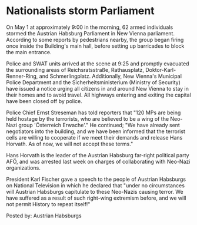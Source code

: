 # Nationalists storm Parliament

On May 1 at approximately 9:00 in the morning, 62 armed individuals stormed the Austrian Habsburg Parliament in New Vienna parliament. According to some reports by pedestrians nearby, the group began firing once inside the Building's main hall, before setting up barricades to block the main entrance. 

Police and SWAT units arrived at the scene at 9:25 and promptly evacuated the surrounding areas of Reichsratsstraße, Rathausplatz, Doktor-Karl-Renner-Ring, and Schmerlingplatz. Additionally, New Vienna's Municipal Police Department and the Sicherheitsministerium (Ministry of Security) have issued a notice urging all citizens in and around New Vienna to stay in their homes and to avoid travel. All highways entering and exiting the capital have been closed off by police. 

Police Chief Ernst Streseman has told reporters that &quot;120 MPs are being held hostage by the terrorists, who are believed to be a wing of the Neo-Nazi group 'Österreich Erwache'.&quot; He continued; &quot;We have already sent negotiators into the building, and we have been informed that the terrorist cells are willing to cooperate if we meet their demands and release Hans Horvath. As of now, we will not accept these terms.&quot;

Hans Horvath is the leader of the Austrian Habsburg far-right political party AFÖ, and was arrested last week on charges of collaborating with Neo-Nazi organizations.

President Karl Fischer gave a speech to the people of Austrian Habsburgs on National Television in which he declared that &quot;under no circumstances will Austrian Habsburgs capitulate to these Neo-Nazis causing terror. We have suffered as a result of such right-wing extremism before, and we will not permit History to repeat itself!&quot;

 Posted by: Austrian Habsburgs